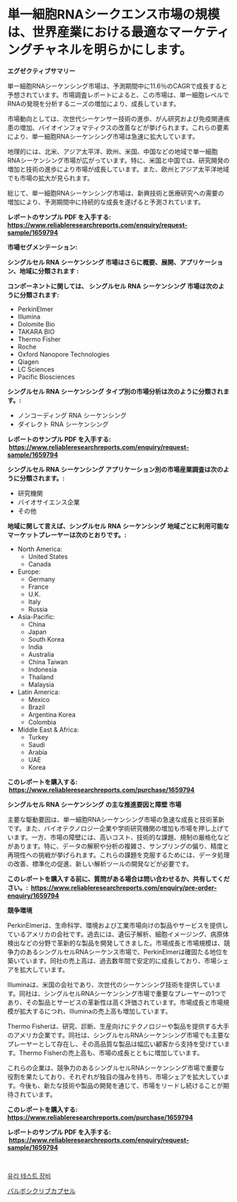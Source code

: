 <p><h1>単一細胞RNAシークエンス市場の規模は、世界産業における最適なマーケティングチャネルを明らかにします。</h1></p><p><strong>エグゼクティブサマリー</strong></p>
<p><p>単一細胞RNAシーケンシング市場は、予測期間中に11.6％のCAGRで成長すると予想されています。市場調査レポートによると、この市場は、単一細胞レベルでRNAの発現を分析するニーズの増加により、成長しています。</p><p>市場動向としては、次世代シーケンサー技術の進歩、がん研究および免疫関連疾患の増加、バイオインフォマティクスの改善などが挙げられます。これらの要素により、単一細胞RNAシーケンシング市場は急速に拡大しています。</p><p>地理的には、北米、アジア太平洋、欧州、米国、中国などの地域で単一細胞RNAシーケンシング市場が広がっています。特に、米国と中国では、研究開発の増加と技術の進歩により市場が成長しています。また、欧州とアジア太平洋地域でも市場の拡大が見られます。</p><p>総じて、単一細胞RNAシーケンシング市場は、新興技術と医療研究への需要の増加により、予測期間中に持続的な成長を遂げると予測されています。</p></p>
<p><strong>レポートのサンプル PDF を入手する: <a href="https://www.reliableresearchreports.com/enquiry/request-sample/1659794">https://www.reliableresearchreports.com/enquiry/request-sample/1659794</a></strong></p>
<p><strong>市場セグメンテーション:</strong></p>
<p><strong> シングルセル RNA シーケンシング 市場はさらに概要、展開、アプリケーション、地域に分類されます :</strong></p>
<p><strong>コンポーネントに関しては、 シングルセル RNA シーケンシング 市場は次のように分類されます: &nbsp;</strong></p>
<p><ul><li>PerkinElmer</li><li>Illumina</li><li>Dolomite Bio</li><li>TAKARA BIO</li><li>Thermo Fisher</li><li>Roche</li><li>Oxford Nanopore Technologies</li><li>Qiagen</li><li>LC Sciences</li><li>Pacific Biosciences</li></ul></p>
<p><strong> シングルセル RNA シーケンシング タイプ別の市場分析は次のように分類されます。:</strong></p>
<p><ul><li>ノンコーディング RNA シーケンシング</li><li>ダイレクト RNA シーケンシング</li></ul></p>
<p><strong>レポートのサンプル PDF を入手する: &nbsp;<a href="https://www.reliableresearchreports.com/enquiry/request-sample/1659794">https://www.reliableresearchreports.com/enquiry/request-sample/1659794</a></strong></p>
<p><strong> シングルセル RNA シーケンシング アプリケーション別の市場産業調査は次のように分類されます。:</strong></p>
<p><ul><li>研究機関</li><li>バイオサイエンス企業</li><li>その他</li></ul></p>
<p><strong>地域に関して言えば、シングルセル RNA シーケンシング 地域ごとに利用可能なマーケットプレーヤーは次のとおりです。:</strong></p>
<p><ul>
    <li>
        North America:
        <ul>
            <li>United States</li>
            <li>Canada</li>
        </ul>
    </li>
    <li>
        Europe:
        <ul>
            <li>Germany</li>
            <li>France</li>
            <li>U.K.</li>
            <li>Italy</li>
            <li>Russia</li>
        </ul>
    </li>
    <li>
        Asia-Pacific:
        <ul>
            <li>China</li>
            <li>Japan</li>
            <li>South Korea</li>
            <li>India</li>
            <li>Australia</li>
            <li>China Taiwan</li>
            <li>Indonesia</li>
            <li>Thailand</li>
            <li>Malaysia</li>
        </ul>
    </li>
    <li>
        Latin America:
        <ul>
            <li>Mexico</li>
            <li>Brazil</li>
            <li>Argentina Korea</li>
            <li>Colombia</li>
        </ul>
    </li>
    <li>
        Middle East & Africa:
        <ul>
            <li>Turkey</li>
            <li>Saudi</li>
            <li>Arabia</li>
            <li>UAE</li>
            <li>Korea</li>
        </ul>
    </li>
    </ul></p>
<p><strong>このレポートを購入する: &nbsp;<a href="https://www.reliableresearchreports.com/purchase/1659794">https://www.reliableresearchreports.com/purchase/1659794</a></strong></p>
<p><strong>シングルセル RNA シーケンシング の主な推進要因と障壁 市場</strong></p>
<p><p>主要な駆動要因は、単一細胞RNAシーケンシング市場の急速な成長と技術革新です。また、バイオテクノロジー企業や学術研究機関の増加も市場を押し上げています。一方、市場の障壁には、高いコスト、技術的な課題、規制の厳格化などがあります。特に、データの解釈や分析の複雑さ、サンプリングの偏り、精度と再現性への挑戦が挙げられます。これらの課題を克服するためには、データ処理の改善、標準化の促進、新しい解析ツールの開発などが必要です。</p></p>
<p><strong>このレポートを購入する前に、質問がある場合は問い合わせるか、共有してください。:&nbsp; <a href="https://www.reliableresearchreports.com/enquiry/pre-order-enquiry/1659794">https://www.reliableresearchreports.com/enquiry/pre-order-enquiry/1659794</a></strong></p>
<p><strong>競争環境</strong></p>
<p><p>PerkinElmerは、生命科学、環境および工業市場向けの製品やサービスを提供しているアメリカの会社です。過去には、遺伝子解析、細胞イメージング、病原体検出などの分野で革新的な製品を開発してきました。市場成長と市場規模は、競争力のあるシングルセルRNAシーケンス市場で、PerkinElmerは確固たる地位を築いています。同社の売上高は、過去数年間で安定的に成長しており、市場シェアを拡大しています。</p><p>Illuminaは、米国の会社であり、次世代のシーケンシング技術を提供しています。同社は、シングルセルRNAシーケンシング市場で重要なプレーヤーの1つであり、その製品とサービスの革新性は高く評価されています。市場成長と市場規模が拡大するにつれ、Illuminaの売上高も増加しています。</p><p>Thermo Fisherは、研究、診断、生産向けにテクノロジーや製品を提供する大手のアメリカ企業です。同社は、シングルセルRNAシーケンシング市場でも主要なプレーヤーとして存在し、その高品質な製品は幅広い顧客から支持を受けています。Thermo Fisherの売上高も、市場の成長とともに増加しています。</p><p>これらの企業は、競争力のあるシングルセルRNAシーケンシング市場で重要な役割を果たしており、それぞれが独自の強みを持ち、市場シェアを拡大しています。今後も、新たな技術や製品の開発を通じて、市場をリードし続けることが期待されています。</p></p>
<p><strong>このレポートを購入する: &nbsp; <a href="https://www.reliableresearchreports.com/purchase/1659794">https://www.reliableresearchreports.com/purchase/1659794</a></strong></p>
<p><strong>レポートのサンプル PDF を入手する: &nbsp;<a href="https://www.reliableresearchreports.com/enquiry/request-sample/1659794">https://www.reliableresearchreports.com/enquiry/request-sample/1659794</a></strong><strong></strong></p>
<p>&nbsp;</p>
<p><p><a href="https://medium.com/@maksymilianbaran1901/%EC%9C%A0%EB%A6%AC-%EC%8B%9C%ED%97%98-%EC%9E%A5%EB%B9%84-%EC%8B%9C%EC%9E%A5-%EA%B7%9C%EB%AA%A8-cagr-%ED%8A%B8%EB%A0%8C%EB%93%9C-2024-2030-d86221da6d95">유리 테스트 장비</a></p><p><a href="https://github.com/SarahFahey88/Market-Research-Report-List-1/blob/main/326711812817.md">パルボシクリブカプセル</a></p></p>